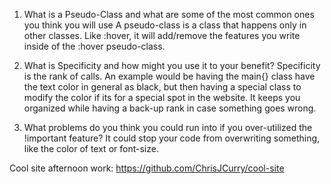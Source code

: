 1. What is a Pseudo-Class and what are some of the most common ones you think you will use
A pseudo-class is a class that happens only in other classes. Like :hover, it will add/remove the features you write inside of the :hover pseudo-class.

 2. What is Specificity and how might you use it to your benefit?
 Specificity is the rank of calls. An example would be having the main{} class have the text color in general as black, but then having a special class to modify the color if its for a special spot in the website. It keeps you organized while having a back-up rank in case something goes wrong.
 
 3. What problems do you think you could run into if you over-utilized the !important feature?
 It could stop your code from overwriting something, like the color of text or font-size.

 Cool site afternoon work: https://github.com/ChrisJCurry/cool-site